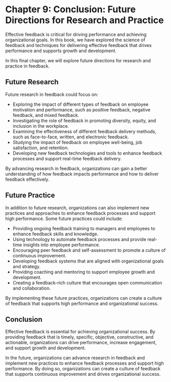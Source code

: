 Chapter 9: Conclusion: Future Directions for Research and Practice
==================================================================

Effective feedback is critical for driving performance and achieving organizational goals. In this book, we have explored the science of feedback and techniques for delivering effective feedback that drives performance and supports growth and development.

In this final chapter, we will explore future directions for research and practice in feedback.

Future Research
---------------

Future research in feedback could focus on:

* Exploring the impact of different types of feedback on employee motivation and performance, such as positive feedback, negative feedback, and mixed feedback.
* Investigating the role of feedback in promoting diversity, equity, and inclusion in the workplace.
* Examining the effectiveness of different feedback delivery methods, such as face-to-face, written, and electronic feedback.
* Studying the impact of feedback on employee well-being, job satisfaction, and retention.
* Developing new feedback technologies and tools to enhance feedback processes and support real-time feedback delivery.

By advancing research in feedback, organizations can gain a better understanding of how feedback impacts performance and how to deliver feedback effectively.

Future Practice
---------------

In addition to future research, organizations can also implement new practices and approaches to enhance feedback processes and support high performance. Some future practices could include:

* Providing ongoing feedback training to managers and employees to enhance feedback skills and knowledge.
* Using technology to automate feedback processes and provide real-time insights into employee performance.
* Encouraging peer feedback and self-assessment to promote a culture of continuous improvement.
* Developing feedback systems that are aligned with organizational goals and strategy.
* Providing coaching and mentoring to support employee growth and development.
* Creating a feedback-rich culture that encourages open communication and collaboration.

By implementing these future practices, organizations can create a culture of feedback that supports high performance and organizational success.

Conclusion
----------

Effective feedback is essential for achieving organizational success. By providing feedback that is timely, specific, objective, constructive, and actionable, organizations can drive performance, increase engagement, and support growth and development.

In the future, organizations can advance research in feedback and implement new practices to enhance feedback processes and support high performance. By doing so, organizations can create a culture of feedback that supports continuous improvement and drives organizational success.
